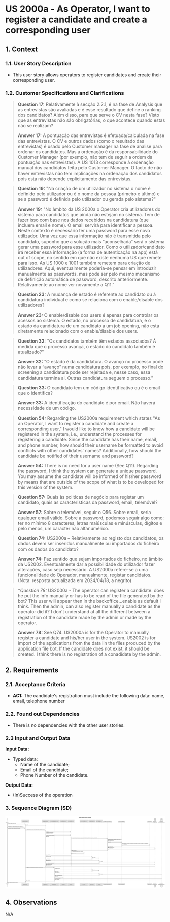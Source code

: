 # US 2000a - As Operator, I want to register a candidate and create a corresponding user

## 1. Context
### 1.1. User Story Description

* This user story allows operators to register candidates and create their corresponding user.

### 1.2. Customer Specifications and Clarifications

> **Question 17:** Relativamente à secção 2.2.1, é na fase de Analysis que as entrevistas são avaliadas e é esse resultado que define o ranking dos candidatos? Além disso, para que serve o CV nesta fase? Visto que as entrevistas não são obrigatórias, o que acontece quando estas não se realizam?
>
> **Answer 17:**  A pontuação das entrevistas é efetuada/calculada na fase das entrevistas. O CV e outros dados (como o resultado das entrevistas) é usado pelo Customer manager na fase de analise para ordenar os candidatos. Mas a ordenação é da responsabilidade do Customer Manager (por exemplo, não tem de seguir a ordem da pontuação nas entrevistas). A US 1013 corresponde à ordenação manual dos candidatos feita pelo Customer Manager. O facto de não haver entrevistas não tem implicações na ordenação dos candidatos pois esta não depende explicitamente das entrevistas.

> **Question 19:** "Na criação de um utilizador no sistema o nome é definido pelo utilizador ou é o nome da pessoa 
(primeiro e último) e se a password é definida pelo utilizador ou gerada pelo sistema?"
> 
> **Answer 19:** "No âmbito da US 2000a o Operator cria utilizadores do sistema para candidatos que ainda não 
estejam no sistema. Tem de fazer isso com base nos dados recebidos na candidatura (que incluem email e nome). 
O email servirá para identificar a pessoa. Neste contexto é necessário ter uma password para esse novo utilizador. 
Uma vez que essa informação não é transmitida pelo candidato, suponho que a solução mais “aconselhada” será o 
sistema gerar uma password para esse utilizador. Como o utilizador/candidato irá receber essa informação 
(a forma de autenticação na app) está out of scope, no sentido em que não existe nenhuma US que remete para isso. 
As US 1000 e 1001 também remetem para criação de utilizadores. Aqui, eventualmente poderia-se pensar em introduzir 
manualmente as passwords, mas pode ser pelo mesmo mecanismo de definição automática de password, descrito 
anteriormente. Relativamente ao nome ver novamente a Q11."

> **Question 23:** A mudança de estado é referente ao candidato ou à candidatura individual e como se 
relaciona com o enable/disable dos utilizadores?
>
> **Answer 23:** O enable/disable dos users é apenas para controlar os acessos ao sistema. O estado, 
no processo de candidatura, é o estado da candidatura de um candidato a um job opening, não está diretamente 
relacionado com o enable/disable dos users.

> **Question 32:** "Os candidatos também têm estados associados? À medida
  que o processo avança, o estado do candidato também é atualizado?"
> 
> **Answer 32:** "O estado é da candidatura. O avanço no processo pode não levar a “avanço” numa
      candidatura pois, por exemplo, no final do screening a candidatura pode ser rejeitada e,
      nesse caso, essa candidatura termina ai. Outras candidatura seguem o processo."

> **Question 33:** O candidato tem um código identificativo ou é o email que o identifica?
> 
> **Answer 33:** A identificação do candidato é por email. Não haverá necessidade de um código.

> **Question 54:** Regarding the US2000a requirement which states "As an Operator, 
I want to register a candidate and create a corresponding user," I would like to know how a candidate 
will be registered in the system, i.e., understand the processes for registering a candidate. Since the candidate 
has their name, email, and phone number, how should their username be formatted to avoid conflicts with other
candidates' names? Additionally, how should the candidate be notified of their username and password?
> 
> **Answer 54:** There is no need for a user name (See Q11). Regarding the password, I think the system can 
generate a unique password. You may assume the candidate will be informed of his/her password by means that 
are outside of the scope of what is to be developed for this version of the system.

> **Question 57:** Quais às politicas de negócio para registar um candidato, quais as caracteristicas da password, 
email, telemóvel?
> 
> **Answer 57:** Sobre o telemóvel, seguir o Q56. Sobre email, seria qualquer email válido. Sobre a password,
podemos seguir algo como: ter no mínimo 8 caracteres, letras maiúsculas e minúsculas, dígitos e pelo menos, 
um caracter não alfanumérico.

> **Question 74:** US2000a – Relativamente ao registo dos candidatos, os dados devem ser inseridos manualmente 
ou importados do ficheiro com os dados do candidato?
> 
> **Answer 74:** Faz sentido que sejam importados do ficheiro, no âmbito da US2002. Eventualmente dar a 
 possibilidade do utilizador fazer alterações, caso seja necessário. A US2000a refere-se a uma funcionalidade 
 do Operador, manualmente, registar candidatos. (Nota: resposta actualizada em 2024/04/18, a negrito)

> **Question 78:* US2000a - The operator can register a candidate: does he put the info manually or has to be read 
of the file generated by the bot? This user will appear then in the backoffice...enable as default I think. 
Then the admin, can also register manually a candidate as the operator did it? I don't understand at all the 
different between a registration of the candidate made by the admin or made by the operator.
> 
> **Answer 78:** See Q74. US2000a is for the Operator to manually register a candidate and his/her user in the 
  system. US2002 is for import of the applications from the data iin the files produced by the application file 
  bot. If the candidate does not exist, it should be created. I think there is no registration of a conadidate 
  by the admin.


## 2. Requirements


### 2.1. Acceptance Criteria

* **AC1:** The candidate's registration must include the following data: name, email, telephone number

### 2.2. Found out Dependencies

* There is no dependencies with the other user stories.

### 2.3 Input and Output Data

**Input Data:**

* Typed data: 
  * Name of the candidate;
  * Email of the candidate;
  * Phone Number of the candidate.
 


**Output Data:**
  * (In)Success of the operation


### 3. Sequence Diagram (SD)

![Sequence Diagram - Alternative One](svg/SequenceDiagram-System_Sequence_Diagram___US_2000a.svg)

## 4. Observations

N/A